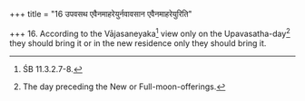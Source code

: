 +++
title = "16 उपवसथ एवैनमाहरेयुर्नवावसान एवैनमाहरेयुरिति"

+++
16. According to the Vājasaneyaka[^1] view only on the Upavasatha-day[^2] they should bring it or in the new residence only they should bring it.  


[^1]: ŚB 11.3.2.7-8.  

[^2]: The day preceding the New or Full-moon-offerings.
